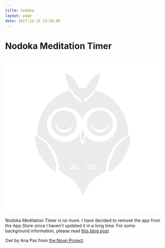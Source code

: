 ```yaml
---
title: nodoka
layout: page
date: 2017-12-15 13:56:00
---
```


# Nodoka Meditation Timer

![Owl Logo](/images/owl_image_closed_light@2x.png)

Nodoka Meditation Timer is no more. I have decided to remove the app from the App Store since I haven't updated it in a long time. For some background information, please read [this blog post](/2022/02/02/rip-nodoka/)

Owl by Ana Pas from [the Noun Project](https://thenounproject.com/term/owl/12773/).
